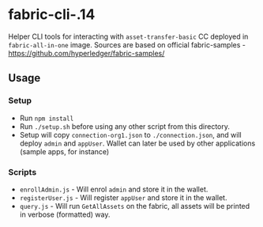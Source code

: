 # fabric-cli-.14

Helper CLI tools for interacting with `asset-transfer-basic` CC deployed in `fabric-all-in-one` image.
Sources are based on official fabric-samples - https://github.com/hyperledger/fabric-samples/

## Usage

### Setup
 - Run `npm install`
 - Run `./setup.sh` before using any other script from this directory.
 - Setup will copy `connection-org1.json` to `./connection.json`, and will deploy `admin` and `appUser`. Wallet can later be used by other applications (sample apps, for instance)

### Scripts
 - `enrollAdmin.js` - Will enrol `admin` and store it in the wallet.
 - `registerUser.js` - Will register `appUser` and store it in the wallet.
 - `query.js` - Will run `GetAllAssets` on the fabric, all assets will be printed in verbose (formatted) way.
